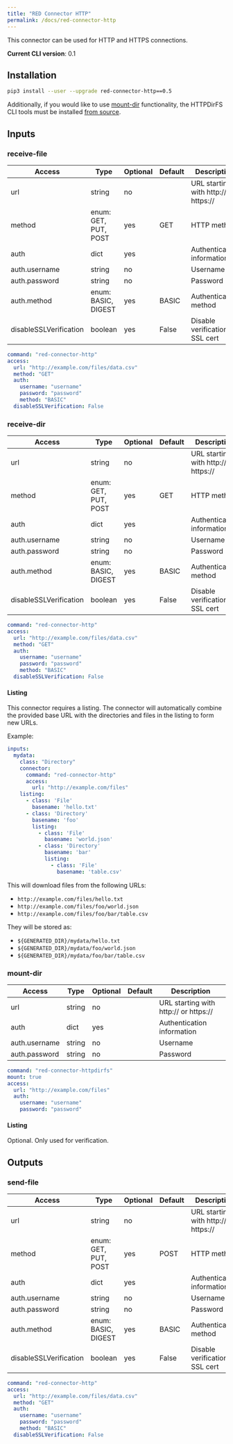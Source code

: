 ```yaml
---
title: "RED Connector HTTP"
permalink: /docs/red-connector-http
---
```


This connector can be used for HTTP and HTTPS connections.

**Current CLI version**: 0.1

## Installation

```bash
pip3 install --user --upgrade red-connector-http==0.5
```

Additionally, if you would like to use [mount-dir](#mount-dir) functionality, the HTTPDirFS CLI tools must be installed [from source](https://github.com/fangfufu/httpdirfs).

## Inputs

### receive-file

| Access | Type | Optional | Default | Description |
| --- | --- | --- | --- | --- |
| url | string | no | | URL starting with http:// or https:// |
| method | enum: GET, PUT, POST | yes | GET | HTTP method  |
| auth | dict | yes | | Authentication information |
| auth.username | string | no | | Username |
| auth.password | string | no | | Password |
| auth.method | enum: BASIC, DIGEST | yes | BASIC | Authentication method |
| disableSSLVerification | boolean | yes | False | Disable verification of SSL cert |


```yaml
command: "red-connector-http"
access:
  url: "http://example.com/files/data.csv"
  method: "GET"
  auth:
    username: "username"
    password: "password"
    method: "BASIC"
  disableSSLVerification: False
```


### receive-dir

| Access | Type | Optional | Default | Description |
| --- | --- | --- | --- | --- |
| url | string | no | | URL starting with http:// or https:// |
| method | enum: GET, PUT, POST | yes | GET | HTTP method  |
| auth | dict | yes | | Authentication information |
| auth.username | string | no | | Username |
| auth.password | string | no | | Password |
| auth.method | enum: BASIC, DIGEST | yes | BASIC | Authentication method |
| disableSSLVerification | boolean | yes | False | Disable verification of SSL cert |


```yaml
command: "red-connector-http"
access:
  url: "http://example.com/files/data.csv"
  method: "GET"
  auth:
    username: "username"
    password: "password"
    method: "BASIC"
  disableSSLVerification: False
```

#### Listing

This connector requires a listing. The connector will automatically combine the provided base URL with the directories and files in the listing to form new URLs.

Example:

```yaml
inputs:
  mydata:
    class: "Directory"
    connector:
      command: "red-connector-http"
      access:
        url: "http://example.com/files"
    listing:
      - class: 'File'
        basename: 'hello.txt'
      - class: 'Directory'
        basename: 'foo'
        listing:
          - class: 'File'
            basename: 'world.json'
          - class: 'Directory'
            basename: 'bar'
            listing:
              - class: 'File'
                basename: 'table.csv'
```

This will download files from the following URLs:

* `http://example.com/files/hello.txt`
* `http://example.com/files/foo/world.json`
* `http://example.com/files/foo/bar/table.csv`

They will be stored as:

* `${GENERATED_DIR}/mydata/hello.txt`
* `${GENERATED_DIR}/mydata/foo/world.json`
* `${GENERATED_DIR}/mydata/foo/bar/table.csv`

### mount-dir

| Access | Type | Optional | Default | Description |
| --- | --- | --- | --- | --- |
| url | string | no | | URL starting with http:// or https:// |
| auth | dict | yes | | Authentication information |
| auth.username | string | no | | Username |
| auth.password | string | no | | Password |


```yaml
command: "red-connector-httpdirfs"
mount: true
access:
  url: "http://example.com/files"
  auth:
    username: "username"
    password: "password"
```

#### Listing

Optional. Only used for verification.

## Outputs

### send-file

| Access | Type | Optional | Default | Description |
| --- | --- | --- | --- | --- |
| url | string | no | | URL starting with http:// or https:// |
| method | enum: GET, PUT, POST | yes | POST | HTTP method  |
| auth | dict | yes | | Authentication information |
| auth.username | string | no | | Username |
| auth.password | string | no | | Password |
| auth.method | enum: BASIC, DIGEST | yes | BASIC | Authentication method |
| disableSSLVerification | boolean | yes | False | Disable verification of SSL cert |


```yaml
command: "red-connector-http"
access:
  url: "http://example.com/files/data.csv"
  method: "GET"
  auth:
    username: "username"
    password: "password"
    method: "BASIC"
  disableSSLVerification: False
```
